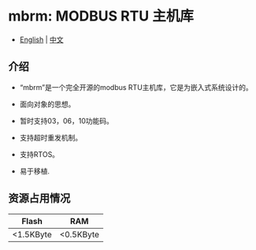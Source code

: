 # mbrm: MODBUS RTU 主机库

- [English](./README.md) | [中文](./README_zh.md)

## 介绍

- “mbrm”是一个完全开源的modbus RTU主机库，它是为嵌入式系统设计的。

- 面向对象的思想。

- 暂时支持03，06，10功能码。

- 支持超时重发机制。

- 支持RTOS。

- 易于移植.

## 资源占用情况

|Flash|RAM|
|-|-|
|<1.5KByte|<0.5KByte|
